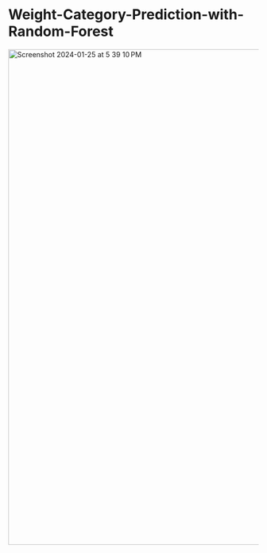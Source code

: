 # Weight-Category-Prediction-with-Random-Forest
<img width="998" alt="Screenshot 2024-01-25 at 5 39 10 PM" src="https://github.com/preeti1605/Weight-Category-Prediction-with-Random-Forest/assets/75083231/bca817e3-1a62-4ef4-b1a4-107d03b87929">
